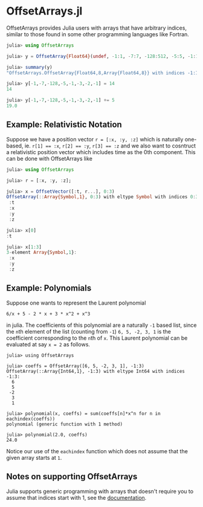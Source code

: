 # OffsetArrays.jl


OffsetArrays provides Julia users with arrays that have arbitrary
indices, similar to those found in some other programming languages
like Fortran.

```julia
julia> using OffsetArrays

julia> y = OffsetArray{Float64}(undef, -1:1, -7:7, -128:512, -5:5, -1:1, -3:3, -2:2, -1:1);

julia> summary(y)
"OffsetArrays.OffsetArray{Float64,8,Array{Float64,8}} with indices -1:1×-7:7×-128:512×-5:5×-1:1×-3:3×-2:2×-1:1"

julia> y[-1,-7,-128,-5,-1,-3,-2,-1] = 14
14

julia> y[-1,-7,-128,-5,-1,-3,-2,-1] += 5
19.0
```

## Example: Relativistic Notation
Suppose we have a position vector `r = [:x, :y, :z]` which is naturally one-based, ie. `r[1] == :x`, `r[2] == :y`,  `r[3] == :z` and we also want to cosntruct a relativistic position vector which includes time as the 0th component. This can be done with OffsetArrays like 
```julia
julia> using OffsetArrays

julia> r = [:x, :y, :z];

julia> x = OffsetVector([:t, r...], 0:3)
OffsetArray(::Array{Symbol,1}, 0:3) with eltype Symbol with indices 0:3:
 :t
 :x
 :y
 :z

julia> x[0]
:t

julia> x[1:3]
3-element Array{Symbol,1}:
 :x
 :y
 :z
```

## Example: Polynomials
Suppose one wants to represent the Laurent polynomial
```
6/x + 5 - 2 * x + 3 * x^2 + x^3
```
in julia. The coefficients of this polynomial are a naturally `-1` based list, since the `n`th element of the list 
(counting from `-1`) `6, 5, -2, 3, 1` is the coefficient corresponding to the `n`th of `x`. This Laurent polynomial can be evaluated at say `x = 2` as follows.
```
julia> using OffsetArrays

julia> coeffs = OffsetArray([6, 5, -2, 3, 1], -1:3)
OffsetArray(::Array{Int64,1}, -1:3) with eltype Int64 with indices -1:3:
  6
  5
 -2
  3
  1

julia> polynomial(x, coeffs) = sum(coeffs[n]*x^n for n in eachindex(coeffs))
polynomial (generic function with 1 method)

julia> polynomial(2.0, coeffs)
24.0
```
Notice our use of the `eachindex` function which does not assume that the given array starts at `1`.

## Notes on supporting OffsetArrays

Julia supports generic programming with arrays that doesn't require you to assume that indices start with 1, see the [documentation](http://docs.julialang.org/en/latest/devdocs/offset-arrays/).
